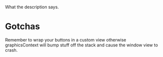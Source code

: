What the description says.

# Gotchas

Remember to wrap your buttons in a custom view otherwise graphicsContext will bump stuff off the stack and cause the window view to crash.